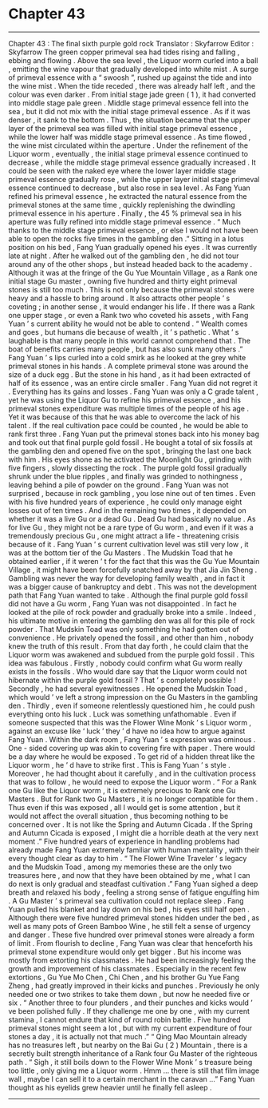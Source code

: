 
# Chapter 43


---

Chapter 43 : The final sixth purple gold rock
Translator :
Skyfarrow
Editor :
Skyfarrow
The green copper primeval sea had tides rising and falling , ebbing and flowing .
Above the sea level , the Liquor worm curled into a ball , emitting the wine vapour that gradually developed into white mist .
A surge of primeval essence with a “ swoosh ”, rushed up against the tide and into the wine mist . When the tide receded , there was already half left , and the colour was even darker . From initial stage jade green ( 1 ), it had converted into middle stage pale green .
Middle stage primeval essence fell into the sea , but it did not mix with the initial stage primeval essence . As if it was denser , it sank to the bottom .
Thus , the situation became that the upper layer of the primeval sea was filled with initial stage primeval essence , while the lower half was middle stage primeval essence .
As time flowed , the wine mist circulated within the aperture . Under the refinement of the Liquor worm , eventually , the initial stage primeval essence continued to decrease , while the middle stage primeval essence gradually increased .
It could be seen with the naked eye where the lower layer middle stage primeval essence gradually rose , while the upper layer initial stage primeval essence continued to decrease , but also rose in sea level .
As Fang Yuan refined his primeval essence , he extracted the natural essence from the primeval stones at the same time , quickly replenishing the dwindling primeval essence in his aperture .
Finally , the 45 % primeval sea in his aperture was fully refined into middle stage primeval essence .
“ Much thanks to the middle stage primeval essence , or else I would not have been able to open the rocks five times in the gambling den .” Sitting in a lotus position on his bed , Fang Yuan gradually opened his eyes .
It was currently late at night .
After he walked out of the gambling den , he did not tour around any of the other shops , but instead headed back to the academy .
Although it was at the fringe of the Gu Yue Mountain Village , as a Rank one initial stage Gu master , owning five hundred and thirty eight primeval stones is still too much .
This is not only because the primeval stones were heavy and a hassle to bring around . It also attracts other people ’ s coveting ; in another sense , it would endanger his life .
If there was a Rank one upper stage , or even a Rank two who coveted his assets , with Fang Yuan ’ s current ability he would not be able to contend .
“ Wealth comes and goes , but humans die because of wealth , it ’ s pathetic . What ’ s laughable is that many people in this world cannot comprehend that . The boat of benefits carries many people , but has also sunk many others .” Fang Yuan ’ s lips curled into a cold smirk as he looked at the grey white primeval stones in his hands .
A complete primeval stone was around the size of a duck egg . But the stone in his hand , as it had been extracted of half of its essence , was an entire circle smaller .
Fang Yuan did not regret it .
Everything has its gains and losses . Fang Yuan was only a C grade talent , yet he was using the Liquor Gu to refine his primeval essence , and his primeval stones expenditure was multiple times of the people of his age . Yet it was because of this that he was able to overcome the lack of his talent . If the real cultivation pace could be counted , he would be able to rank first three .
Fang Yuan put the primeval stones back into his money bag and took out that final purple gold fossil .
He bought a total of six fossils at the gambling den and opened five on the spot , bringing the last one back with him .
His eyes shone as he activated the Moonlight Gu , grinding with five fingers , slowly dissecting the rock .
The purple gold fossil gradually shrunk under the blue ripples , and finally was grinded to nothingness , leaving behind a pile of powder on the ground .
Fang Yuan was not surprised , because in rock gambling , you lose nine out of ten times .
Even with his five hundred years of experience , he could only manage eight losses out of ten times . And in the remaining two times , it depended on whether it was a live Gu or a dead Gu .
Dead Gu had basically no value . As for live Gu , they might not be a rare type of Gu worm , and even if it was a tremendously precious Gu , one might attract a life - threatening crisis because of it .
Fang Yuan ’ s current cultivation level was still very low , it was at the bottom tier of the Gu Masters . The Mudskin Toad that he obtained earlier , if it weren ’ t for the fact that this was the Gu Yue Mountain Village , it might have been forcefully snatched away by that Jia Jin Sheng .
Gambling was never the way for developing family wealth , and in fact it was a bigger cause of bankruptcy and debt . This was not the development path that Fang Yuan wanted to take .
Although the final purple gold fossil did not have a Gu worm , Fang Yuan was not disappointed . In fact he looked at the pile of rock powder and gradually broke into a smile .
Indeed , his ultimate motive in entering the gambling den was all for this pile of rock powder . That Mudskin Toad was only something he had gotten out of convenience .
He privately opened the fossil , and other than him , nobody knew the truth of this result .
From that day forth , he could claim that the Liquor worm was awakened and subdued from the purple gold fossil .
This idea was fabulous .
Firstly , nobody could confirm what Gu worm really exists in the fossils . Who would dare say that the Liquor worm could not hibernate within the purple gold fossil ? That ’ s completely possible !
Secondly , he had several eyewitnesses . He opened the Mudskin Toad , which would ’ ve left a strong impression on the Gu Masters in the gambling den .
Thirdly , even if someone relentlessly questioned him , he could push everything onto his luck . Luck was something unfathomable . Even if someone suspected that this was the Flower Wine Monk ’ s Liquor worm , against an excuse like ‘ luck ’ they ’ d have no idea how to argue against Fang Yuan .
Within the dark room , Fang Yuan ’ s expression was ominous .
One - sided covering up was akin to covering fire with paper . There would be a day where he would be exposed .
To get rid of a hidden threat like the Liquor worm , he ’ d have to strike first . This is Fang Yuan ’ s style .
Moreover , he had thought about it carefully , and in the cultivation process that was to follow , he would need to expose the Liquor worm .
“ For a Rank one Gu like the Liquor worm , it is extremely precious to Rank one Gu Masters . But for Rank two Gu Masters , it is no longer compatible for them . Thus even if this was exposed , all I would get is some attention , but it would not affect the overall situation , thus becoming nothing to be concerned over . It is not like the Spring and Autumn Cicada . If the Spring and Autumn Cicada is exposed , I might die a horrible death at the very next moment .”
Five hundred years of experience in handling problems had already made Fang Yuan extremely familiar with human mentality , with their every thought clear as day to him .
“ The Flower Wine Traveler ’ s legacy and the Mudskin Toad , among my memories these are the only two treasures here , and now that they have been obtained by me , what I can do next is only gradual and steadfast cultivation .”
Fang Yuan sighed a deep breath and relaxed his body , feeling a strong sense of fatigue engulfing him .
A Gu Master ’ s primeval sea cultivation could not replace sleep .
Fang Yuan pulled his blanket and lay down on his bed , his eyes still half open .
Although there were five hundred primeval stones hidden under the bed , as well as many pots of Green Bamboo Wine , he still felt a sense of urgency and danger .
These five hundred over primeval stones were already a form of limit . From flourish to decline , Fang Yuan was clear that henceforth his primeval stone expenditure would only get bigger .
But his income was mostly from extorting his classmates .
He had been increasingly feeling the growth and improvement of his classmates . Especially in the recent few extortions , Gu Yue Mo Chen , Chi Chen , and his brother Gu Yue Fang Zheng , had greatly improved in their kicks and punches . Previously he only needed one or two strikes to take them down , but now he needed five or six .
“ Another three to four plunders , and their punches and kicks would ’ ve been polished fully . If they challenge me one by one , with my current stamina , I cannot endure that kind of round robin battle . Five hundred primeval stones might seem a lot , but with my current expenditure of four stones a day , it is actually not that much .”
“ Qing Mao Mountain already has no treasures left , but nearby on the Bai Gu ( 2 ) Mountain , there is a secretly built strength inheritance of a Rank four Gu Master of the righteous path .
“ Sigh , it still boils down to the Flower Wine Monk ’ s treasure being too little , only giving me a Liquor worm . Hmm … there is still that film image wall , maybe I can sell it to a certain merchant in the caravan …”
Fang Yuan thought as his eyelids grew heavier until he finally fell asleep .

---

